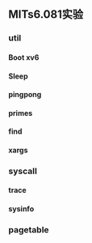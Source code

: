 ## MITs6.081实验

### util
#### Boot xv6

#### Sleep

#### pingpong 

#### primes 

#### find

#### xargs

### syscall

#### trace

#### sysinfo

### pagetable